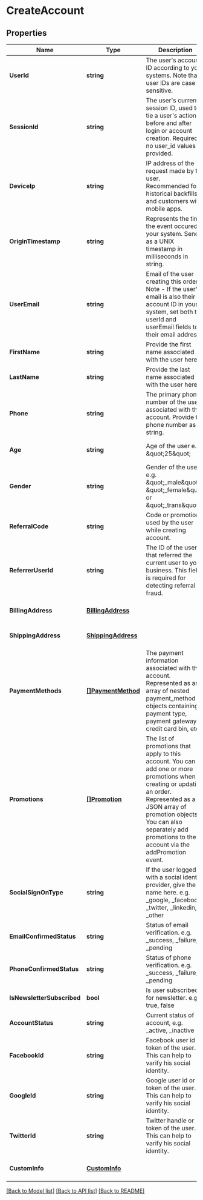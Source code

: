 # CreateAccount

## Properties
Name | Type | Description | Notes
------------ | ------------- | ------------- | -------------
**UserId** | **string** | The user&#39;s account ID according to your systems. Note that user IDs are case sensitive. | [optional] [default to null]
**SessionId** | **string** | The user&#39;s current session ID, used to tie a user&#39;s action before and after login or account creation. Required if no user_id values is provided. | [optional] [default to null]
**DeviceIp** | **string** | IP address of the request made by the user. Recommended for historical backfills and customers with mobile apps. | [optional] [default to null]
**OriginTimestamp** | **string** | Represents the time the event occured in your system. Send as a UNIX timestamp in milliseconds in string. | [optional] [default to null]
**UserEmail** | **string** | Email of the user creating this order. Note - If the user&#39;s email is also their account ID in your system, set both the userId and userEmail fields to their email address. | [optional] [default to null]
**FirstName** | **string** | Provide the first name associated with the user here. | [optional] [default to null]
**LastName** | **string** | Provide the last name associated with the user here. | [optional] [default to null]
**Phone** | **string** | The primary phone number of the user associated with this account. Provide the phone number as a string. | [optional] [default to null]
**Age** | **string** | Age of the user e.g. \&quot;25\&quot; | [optional] [default to null]
**Gender** | **string** | Gender of the user e.g. \&quot;_male\&quot;, \&quot;_female\&quot; or \&quot;_trans\&quot; | [optional] [default to null]
**ReferralCode** | **string** | Code or promotion used by the user while creating account. | [optional] [default to null]
**ReferrerUserId** | **string** | The ID of the user that referred the current user to your business. This field is required for detecting referral fraud. | [optional] [default to null]
**BillingAddress** | [**BillingAddress**](BillingAddress.md) |  | [optional] [default to null]
**ShippingAddress** | [**ShippingAddress**](ShippingAddress.md) |  | [optional] [default to null]
**PaymentMethods** | [**[]PaymentMethod**](PaymentMethod.md) | The payment information associated with this account. Represented as an array of nested payment_method objects containing payment type, payment gateway, credit card bin, etc. | [optional] [default to null]
**Promotions** | [**[]Promotion**](Promotion.md) | The list of promotions that apply to this account. You can add one or more promotions when creating or updating an order. Represented as a JSON array of promotion objects. You can also separately add promotions to the account via the addPromotion event. | [optional] [default to null]
**SocialSignOnType** | **string** | If the user logged in with a social identify provider, give the name here. e.g. _google, _facebook, _twitter, _linkedin, _other | [optional] [default to null]
**EmailConfirmedStatus** | **string** | Status of email verification. e.g. _success, _failure, _pending | [optional] [default to null]
**PhoneConfirmedStatus** | **string** | Status of phone verification. e.g. _success, _failure, _pending | [optional] [default to null]
**IsNewsletterSubscribed** | **bool** | Is user subscribed for newsletter. e.g. true, false | [optional] [default to null]
**AccountStatus** | **string** | Current status of account, e.g. _active, _inactive | [optional] [default to null]
**FacebookId** | **string** | Facebook user id or token of the user. This can help to varify his social identity. | [optional] [default to null]
**GoogleId** | **string** | Google user id or token of the user. This can help to varify his social identity. | [optional] [default to null]
**TwitterId** | **string** | Twitter handle or token of the user. This can help to varify his social identity. | [optional] [default to null]
**CustomInfo** | [**CustomInfo**](CustomInfo.md) |  | [optional] [default to null]

[[Back to Model list]](../README.md#documentation-for-models) [[Back to API list]](../README.md#documentation-for-api-endpoints) [[Back to README]](../README.md)


